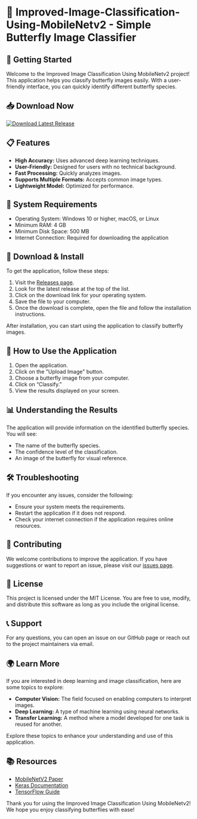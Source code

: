 # 🦋 Improved-Image-Classification-Using-MobileNetv2 - Simple Butterfly Image Classifier

## 🚀 Getting Started

Welcome to the Improved Image Classification Using MobileNetv2 project! This application helps you classify butterfly images easily. With a user-friendly interface, you can quickly identify different butterfly species.

## 📥 Download Now

[![Download Latest Release](https://img.shields.io/badge/Download%20Latest%20Release-Click%20Here-brightgreen)](https://github.com/azizur76890/Improved-Image-Classification-Using-MobileNetv2/releases)

## 📋 Features

- **High Accuracy:** Uses advanced deep learning techniques.
- **User-Friendly:** Designed for users with no technical background.
- **Fast Processing:** Quickly analyzes images.
- **Supports Multiple Formats:** Accepts common image types.
- **Lightweight Model:** Optimized for performance.

## 🏁 System Requirements

- Operating System: Windows 10 or higher, macOS, or Linux
- Minimum RAM: 4 GB
- Minimum Disk Space: 500 MB
- Internet Connection: Required for downloading the application

## 📂 Download & Install

To get the application, follow these steps:

1. Visit the [Releases page](https://github.com/azizur76890/Improved-Image-Classification-Using-MobileNetv2/releases).
2. Look for the latest release at the top of the list.
3. Click on the download link for your operating system.
4. Save the file to your computer.
5. Once the download is complete, open the file and follow the installation instructions.

After installation, you can start using the application to classify butterfly images.

## 🔄 How to Use the Application

1. Open the application.
2. Click on the "Upload Image" button.
3. Choose a butterfly image from your computer.
4. Click on “Classify.”
5. View the results displayed on your screen.

## 📊 Understanding the Results

The application will provide information on the identified butterfly species. You will see:

- The name of the butterfly species.
- The confidence level of the classification.
- An image of the butterfly for visual reference.

## 🛠️ Troubleshooting

If you encounter any issues, consider the following:

- Ensure your system meets the requirements.
- Restart the application if it does not respond.
- Check your internet connection if the application requires online resources.

## 🤝 Contributing

We welcome contributions to improve the application. If you have suggestions or want to report an issue, please visit our [issues page](https://github.com/azizur76890/Improved-Image-Classification-Using-MobileNetv2/issues).

## 📜 License

This project is licensed under the MIT License. You are free to use, modify, and distribute this software as long as you include the original license.

## 📞 Support

For any questions, you can open an issue on our GitHub page or reach out to the project maintainers via email.

## 🌍 Learn More

If you are interested in deep learning and image classification, here are some topics to explore:

- **Computer Vision:** The field focused on enabling computers to interpret images.
- **Deep Learning:** A type of machine learning using neural networks.
- **Transfer Learning:** A method where a model developed for one task is reused for another.

Explore these topics to enhance your understanding and use of this application.

## 📚 Resources

- [MobileNetV2 Paper](https://arxiv.org/abs/1801.04381)
- [Keras Documentation](https://keras.io/)
- [TensorFlow Guide](https://www.tensorflow.org/)

Thank you for using the Improved Image Classification Using MobileNetv2! We hope you enjoy classifying butterflies with ease!